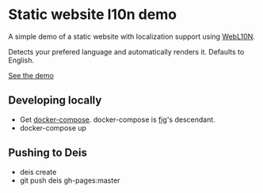 # Static website l10n demo

A simple demo of a static website with localization support using [WebL10N](https://github.com/fabi1cazenave/webL10n/).

Detects your prefered language and automatically renders it. Defaults to English.

[See the demo](http://glogiotatidis.github.io/l10n-demo)

## Developing locally

* Get [docker-compose](http://docs.docker.com/compose/). docker-compose is [fig](http://fig.sh/)'s descendant.
* docker-compose up

## Pushing to Deis
* deis create
* git push deis gh-pages:master
